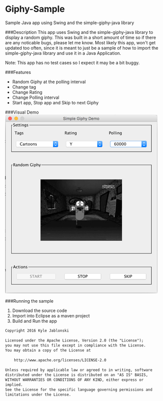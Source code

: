# Giphy-Sample
Sample Java app using Swing and the simple-giphy-java library

###Description
This app uses Swing and the simple-giphy-java library to display a random giphy. This was built in a short amount of time so
if there are any noticable bugs, please let me know. Most likely this app, won't get updated too often, since it is meant
to just be a sample of how to import the simple-giphy-java library and use it in a Java Application.

Note: This app has no test cases so I expect it may be a bit buggy.

###Features
+ Random Giphy at the polling interval
+ Change tag
+ Change Rating
+ Change Polling interval
+ Start app, Stop app and Skip to next Giphy

###Visual Demo
<img src="https://github.com/kylejablonski/Giphy-Sample/blob/master/images/screenshot.png" alt="Demo Screenshot" height="580" width="496">

###Running the sample
1. Download the source code
2. Import into Eclipse as a maven project
3. Build and Run the app

```
Copyright 2016 Kyle Jablonski

Licensed under the Apache License, Version 2.0 (the "License");
you may not use this file except in compliance with the License.
You may obtain a copy of the License at

    http://www.apache.org/licenses/LICENSE-2.0

Unless required by applicable law or agreed to in writing, software
distributed under the License is distributed on an "AS IS" BASIS,
WITHOUT WARRANTIES OR CONDITIONS OF ANY KIND, either express or implied.
See the License for the specific language governing permissions and
limitations under the License.
```
